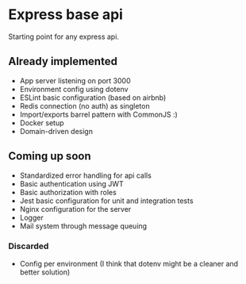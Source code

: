 # Express base api

Starting point for any express api.

## Already implemented

* App server listening on port 3000
* Environment config using dotenv
* ESLint basic configuration (based on airbnb)
* Redis connection (no auth) as singleton
* Import/exports barrel pattern with CommonJS :)
* Docker setup
* Domain-driven design

## Coming up soon

* Standardized error handling for api calls
* Basic authentication using JWT
* Basic authorization with roles
* Jest basic configuration for unit and integration tests
* Nginx configuration for the server
* Logger
* Mail system through message queuing

### Discarded

* Config per environment (I think that dotenv might be a cleaner and better solution)
